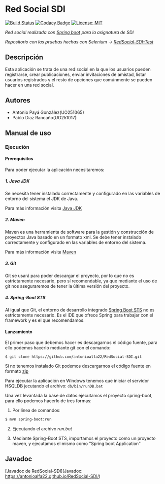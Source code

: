 # Red Social SDI

[![Build Status](https://travis-ci.com/antonioalfa22/RedSocial-SDI.svg?token=paxWmMD1E3zNeS1ssC5y&branch=master)](https://travis-ci.com/antonioalfa22/RedSocial-SDI)
[![Codacy Badge](https://api.codacy.com/project/badge/Grade/8fd426065496482e9138d81312c74542)](https://www.codacy.com?utm_source=github.com&amp;utm_medium=referral&amp;utm_content=antonioalfa22/RedSocial-SDI&amp;utm_campaign=Badge_Grade)
[![License: MIT](https://img.shields.io/badge/License-MIT-yellow.svg)](https://opensource.org/licenses/MIT)

*Red social realizada con [Spring boot](https://projects.spring.io/spring-boot/)  para la asignatura de SDI*

*Repositorio con las pruebas hechas con Selenium -> [RedSocial-SDI-Test](https://github.com/antonioalfa22/RedSocial-SDI-Test)*

## Descripción

Esta aplicación se trata de una red social en la que los usuarios pueden registrarse, crear publicaciones, enviar
invitaciones de amistad, listar usuarios registrados y el resto de opciones que comúnmente se pueden hacer en 
una red social.

## Autores

* Antonio Payá González(UO251065)
* Pablo Díaz Rancaño(UO251017)

## Manual de uso

### Ejecución

#### Prerequisitos

Para poder ejecutar la aplicación necesitaremos:

##### 1. Java JDK

Se necesita tener instalado correctamente y configurado en las variables de entorno del sistema el JDK de Java.

Para más información visita [Java JDK](http://www.oracle.com/technetwork/es/java/javase/downloads/index.html)

##### 2. Maven

Maven es una herramienta de software para la gestión y construcción de proyectos Java basado en un formato xml.
Se debe tener instalado correctamente y configurado en las variables de entorno del sistema.

Para más información visita [Maven](https://maven.apache.org/download.cgi)

##### 3. Git

Git se usará para poder descargar el proyecto, por lo que no es estríctamente necesario, pero sí recomendable, ya que mediante el uso de git nos aseguraremos de tener la última versión del proyecto.

##### 4. Spring-Boot STS

Al igual que Git, el entorno de desarrollo integrado [Spring Boot STS](https://spring.io/tools/sts/all) no es estríctamente necesario. Es el IDE que ofrece Spring para trabajar con el framework y es el que recomendamos.

#### Lanzamiento

El primer paso que debemos hacer es descargarnos el código fuente, para ello podemos hacerlo mediante git con el comando:

```git
$ git clone https://github.com/antonioalfa22/RedSocial-SDI.git
```

Si no tenemos instalado Git podemos descargarnos el código fuente en formato [zip](https://github.com/antonioalfa22/RedSocial-SDI/archive/master.zip)

Para ejecutar la aplicación en Windows tenemos que iniciar el servidor HSQLDB jecutando el archivo: `db/bin/runDB.bat`

Una vez levantada la base de datos ejecutamos el proyecto spring-boot, para ello podemos hacerlo de tres formas:

1. Por línea de comandos:

```bash
$ mvn spring-boot:run
```

2. Ejecutando el archivo _run.bat_

3. Mediante Spring-Boot STS, importamos el proyecto como un proyecto maven, y ejecutamos el mismo como "Spring boot Application"


## Javadoc

[Javadoc de RedSocial-SDI](Javadoc: https://antonioalfa22.github.io/RedSocial-SDI/)


